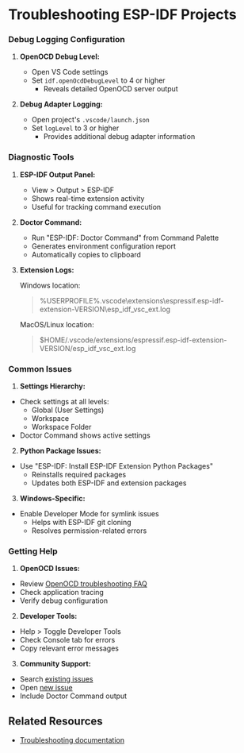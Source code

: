 # Troubleshooting ESP-IDF Projects

### Debug Logging Configuration

1. **OpenOCD Debug Level:**
    - Open VS Code settings
    - Set `idf.openOcdDebugLevel` to 4 or higher
        - Reveals detailed OpenOCD server output

2. **Debug Adapter Logging:**
   - Open project's `.vscode/launch.json`
   - Set `logLevel` to 3 or higher
        - Provides additional debug adapter information

### Diagnostic Tools

1. **ESP-IDF Output Panel:**
   - View > Output > ESP-IDF
   - Shows real-time extension activity
   - Useful for tracking command execution

2. **Doctor Command:**
   - Run "ESP-IDF: Doctor Command" from Command Palette
   - Generates environment configuration report
   - Automatically copies to clipboard
   
3. **Extension Logs:**

   Windows location:

   >%USERPROFILE%.vscode\extensions\espressif.esp-idf-extension-VERSION\esp_idf_vsc_ext.log

   MacOS/Linux location:

   >$HOME/.vscode/extensions/espressif.esp-idf-extension-VERSION/esp_idf_vsc_ext.log

### Common Issues

1. **Settings Hierarchy:**
- Check settings at all levels:
  - Global (User Settings)
  - Workspace
  - Workspace Folder
- Doctor Command shows active settings

2. **Python Package Issues:**
- Use "ESP-IDF: Install ESP-IDF Extension Python Packages"
    - Reinstalls required packages
    - Updates both ESP-IDF and extension packages

3. **Windows-Specific:**
- Enable Developer Mode for symlink issues
    - Helps with ESP-IDF git cloning
    - Resolves permission-related errors

### Getting Help

1. **OpenOCD Issues:**
- Review [OpenOCD troubleshooting FAQ](https://github.com/espressif/openocd-esp32/wiki/Troubleshooting-FAQ)
- Check application tracing
- Verify debug configuration

2. **Developer Tools:**
- Help > Toggle Developer Tools
- Check Console tab for errors
- Copy relevant error messages

3. **Community Support:**
- Search [existing issues](http://github.com/espressif/vscode-esp-idf-extension/issues)
- Open [new issue](https://github.com/espressif/vscode-esp-idf-extension/issues/new/choose)
- Include Doctor Command output

## Related Resources

- [Troubleshooting documentation](https://docs.espressif.com/projects/vscode-esp-idf-extension/en/latest/troubleshooting.html)